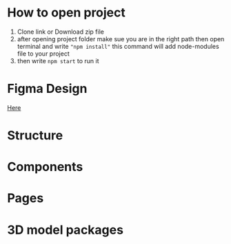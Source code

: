 # How to open project
1. Clone link or Download zip file
2. after opening project folder make sue you are in the right path then open terminal and write `"npm install"`  this command will add node-modules file to your project
3. then write `npm start` to run it 

# Figma Design
[Here](https://www.figma.com/file/hRQRo70YmdYzoPoXBFmZbZ/Nike-Website-Redesign-(Community)?node-id=1%3A2&t=zSJy7JxdyQHoXihP-0)

# Structure

# Components

# Pages

# 3D model packages



